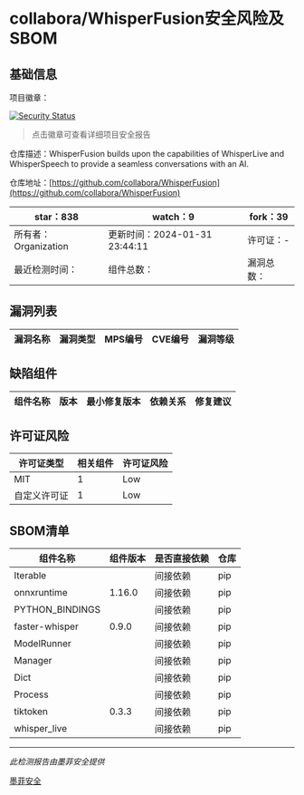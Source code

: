 # collabora/WhisperFusion安全风险及SBOM

## 基础信息

项目徽章：

[![Security Status](https://www.murphysec.com/platform3/v31/badge/1752764843288150016.svg)](https://www.murphysec.com/console/report/1752764800170704896/1752764843288150016)

> 点击徽章可查看详细项目安全报告

仓库描述：WhisperFusion builds upon the capabilities of WhisperLive and WhisperSpeech to provide a seamless conversations with an AI.

仓库地址：[https://github.com/collabora/WhisperFusion](https://github.com/collabora/WhisperFusion)

| star：838 | watch：9 | fork：39 |
| ----------- | -------------- | ------------ |
| 所有者：Organization | 更新时间：2024-01-31 23:44:11 | 许可证：- |
| 最近检测时间： | 组件总数： | 漏洞总数： |




## 漏洞列表

| 漏洞名称 | 漏洞类型 | MPS编号 | CVE编号 | 漏洞等级 |
| ------- | ------ | ------- | ------ | ----- |





## 缺陷组件

| 组件名称 | 版本 | 最小修复版本 | 依赖关系 | 修复建议 |
| -------- | ---- | ------------ | -------- | -------- |





## 许可证风险

| 许可证类型 | 相关组件 | 许可证风险 |
| ---------- | -------- | ---------- |
|MIT|1|Low|
|自定义许可证|1|Low|




## SBOM清单

| 组件名称 | 组件版本 | 是否直接依赖 | 仓库 |
| -------- | -------- | ------------ | ---- |
|Iterable||间接依赖|pip|
|onnxruntime|1.16.0|间接依赖|pip|
|PYTHON_BINDINGS||间接依赖|pip|
|faster-whisper|0.9.0|间接依赖|pip|
|ModelRunner||间接依赖|pip|
|Manager||间接依赖|pip|
|Dict||间接依赖|pip|
|Process||间接依赖|pip|
|tiktoken|0.3.3|间接依赖|pip|
|whisper_live||间接依赖|pip|


------

*此检测报告由墨菲安全提供*

[墨菲安全](www.murphysec.com)